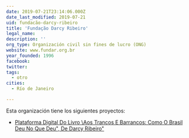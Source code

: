 ```yaml
---
date: 2019-07-21T23:14:06.000Z
date_last_modified: 2019-07-21
uid: fundacão-darcy-ribeiro
title: 'Fundação Darcy Ribeiro'
legal_name: 
description: ''
org_type: Organización civil sin fines de lucro (ONG)
website: www.fundar.org.br
year_founded: 1996
facebook: 
twitter: 
tags:
  - otro
cities: 
  - Río de Janeiro

---
```


Esta organización tiene los siguientes proyectos:

- [Plataforma Digital Do Livro \Aos Trancos E Barrancos: Como O Brasil Deu No Que Deu\", De Darcy Ribeiro"](/proyectos/plataforma-digital-do-livro-aos-trancos-e-barrancos-como-o-brasil-deu-no-que-deu-de-darcy-ribeiro)

